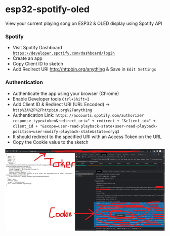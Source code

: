 # esp32-spotify-oled
View your current playing song on ESP32 &amp; OLED display using Spotify API


### Spotify
- Visit Spotify Dashboard [`https://developer.spotify.com/dashboard/login`](https://developer.spotify.com/dashboard/login)
- Create an app
- Copy Client ID to sketch
- Add Redirect URI http://httpbin.org/anything & Save in `Edit Settings`

### Authentication
- Authenticate the app using your browser (Chrome)
- Enable Developer tools `Ctrl+Shift+I`
- Add Client ID & Redirect URI (URL Encoded) -> `http%3A%2F%2Fhttpbin.org%2Fanything`
- Authentication Link: `https://accounts.spotify.com/authorize?response_type=token&redirect_uri=" + redirect + "&client_id=" + client_id + "&scope=user-read-playback-state+user-read-playback-position+user-modify-playback-state&state=cryq3`
- It should redirect to the specified URI with an Access Token on the URL
- Copy the Cookie value to the sketch

![image](images/cookie.jpg?raw=true "image")

